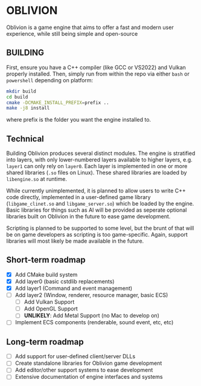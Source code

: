 # OBLIVION

Oblivion is a game engine that aims to offer a fast and modern user experience, while still being simple and open-source

## BUILDING

First, ensure you have a C++ compiler (like GCC or VS2022) and Vulkan properly installed. Then, simply run from within the repo via either `bash` or `powershell` depending on platform:
```sh
mkdir build
cd build
cmake -DCMAKE_INSTALL_PREFIX=prefix ..
make -j8 install
```

where prefix is the folder you want the engine installed to.

## Technical

Building Oblivion produces several distinct modules. The engine is stratified into layers, with only lower-numbered layers available to higher layers, e.g. `layer1` can only rely on `layer0`. Each layer is implemented in one or more shared libraries (`.so` files on Linux). These shared libraries are loaded by `libengine.so` at runtime. 

While currently unimplemented, it is planned to allow users to write C++ code directly, implemented in a user-defined game library (`libgame_clinet.so` and `libgame_server.so`) which be loaded by the engine. Basic libraries for things such as AI will be provided as seperate optional libraries built on Oblivion in the future to ease game development.

Scripting is planned to be supported to some level, but the brunt of that will be on game developers as scripting is too game-specific. Again, support libraries will most likely be made available in the future.

## Short-term roadmap
- [x] Add CMake build system
- [x] Add layer0 (basic cstdlib replacements)
- [x] Add layer1 (Command and event management)
- [ ] Add layer2 (Window, renderer, resource manager, basic ECS)
    - [ ] Add Vulkan Support
    - [ ] Add OpenGL Support
    - [ ] **UNLIKELY**: Add Metal Support (no Mac to develop on)
- [ ] Implement ECS components (renderable, sound event, etc, etc)
## Long-term roadmap
- [ ] Add support for user-defined client/server DLLs
- [ ] Create standalone libraries for Oblivion game development
- [ ] Add editor/other support systems to ease development
- [ ] Extensive documentation of engine interfaces and systems
